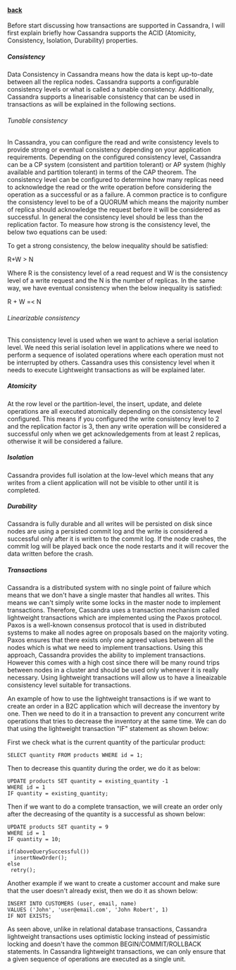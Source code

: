 #### [back](basic_features_main.md)


Before start discussing how transactions are supported in Cassandra, I will first explain briefly how Cassandra supports the ACID (Atomicity, Consistency, Isolation, Durability) properties.

##### Consistency

Data Consistency in Cassandra means how the data is kept up-to-date between all the replica nodes. Cassandra supports a configurable consistency levels or what is called a tunable consistency. Additionally, Cassandra supports a linearisable consistency that can be used in transactions as will be explained in the following sections.   

###### Tunable consistency

In Cassandra, you can configure the read and write consistency levels to provide strong or eventual consistency depending on your application requirements. Depending on the configured consistency level, Cassandra can be a CP system (consistent and partition tolerant) or AP system (highly available and partition tolerant) in terms of the CAP theorem. The consistency level can be configured to determine how many replicas need to acknowledge the read or the write operation before considering the operation as a successful or as a failure.  A common practice is to configure the consistency level to be of a QUORUM which means the majority number of replica should acknowledge the request before it will be considered as successful. In general the consistency level should be less than the replication factor. To measure how strong is the consistency level, the below two equations can be used:

To get a strong consistency, the below inequality should be satisfied:

R+W > N

Where R is the consistency level of a read request and W is the consistency level of a write request and the N is the number of replicas. In the same way, we have eventual consistency when the below inequality is satisfied:

R + W =< N


###### Linearizable consistency

This consistency level is used when we want to achieve a serial isolation level. We need this  serial isolation level in applications where we need to perform a sequence of isolated operations where each operation must not be interrupted by others. Cassandra uses this consistency level when it needs to execute Lightweight transactions as will be explained later.


##### Atomicity

At the row level or the partition-level, the insert, update, and delete operations are all executed atomically depending on the consistency level configured. This means if you configured the write consistency level to 2 and the replication factor is 3, then any write operation will be considered a successful only when we get acknowledgements from at least 2 replicas, otherwise it will be considered a failure. 


##### Isolation

Cassandra provides full isolation at the low-level which means that any writes from a client application will not be visible to other until it is completed. 


##### Durability

Cassandra is fully durable and all writes will be persisted on disk since nodes are using a persisted commit log and the write is considered a successful only after it is written to the commit log. If the node crashes, the commit log will be played back once the node restarts and it will recover the data written before the crash.


##### Transactions

Cassandra is a distributed system with no single point of failure which means that we don't have a single master that handles all writes. This means we can't simply write some locks in the master node to implement transactions. Therefore, Cassandra uses a transaction mechanism called lightweight transactions which are implemented using the Paxos protocol. Paxos is a well-known consensus protocol that is used in distributed systems to make all nodes agree on proposals based on the majority voting. Paxos ensures that there exists only one agreed values between all the nodes which is what we need to implement transactions. Using this approach, Cassandra provides the ability to implement transactions. However this comes with a high cost since there will be many round trips between nodes in a cluster and should be used only whenever it is really necessary.  Using lightweight transactions will allow us to have a lineaizable consistency level suitable for transactions. 

An example of how to use the lightweight transactions is if we want to create an order in a B2C application which will decrease the inventory by one. Then we need to do it in a transaction to prevent any concurrent write operations that tries to decrease the inventory at the same time. We can do that using the lightweight transaction "IF" statement as shown below:

First we check what is the current quantity of the particular product:

````
SELECT quantity FROM products WHERE id = 1;
````

Then to decrease this quantity during the order, we do it as below:

````
UPDATE products SET quantity = existing_quantity -1
WHERE id = 1
IF quantity = existing_quantity;
````

Then if we want to do a complete transaction, we will create an order only after the decreasing of the quantity is a successful as shown below:


````
UPDATE products SET quantity = 9
WHERE id = 1
IF quantity = 10;

if(aboveQuerySuccessful())
  insertNewOrder();
else
 retry();
````


Another example if we want to create a customer account and make sure that the user doesn't already exist, then we do it as shown below:

````
INSERT INTO CUSTOMERS (user, email, name)
VALUES ('John', 'user@email.com', 'John Robert', 1)
IF NOT EXISTS;
````


As seen above, unlike in relational database transactions, Cassandra lightweight transactions uses optimistic locking instead of pessimistic locking and doesn't have the common BEGIN/COMMIT/ROLLBACK statements. In Cassandra lightweight transactions, we can only ensure that a given sequence of operations are executed as a single unit.

